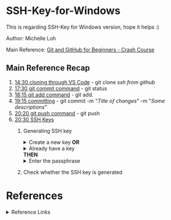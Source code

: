 # SSH-Key-for-Windows
This is regarding SSH-Key for Windows version, hope it helps :)

Author: Michelle Loh

Main Reference: [Git and GitHub for Beginners - Crash Course](https://www.youtube.com/watch?v=RGOj5yH7evk&list=RDCMUC8butISFwT-Wl7EV0hUK0BQ&start_radio=1&t=829s)

## Main Reference Recap
1. [14:30 cloning through VS Code](https://www.youtube.com/watch?v=RGOj5yH7evk&list=RDCMUC8butISFwT-Wl7EV0hUK0BQ&index=1&t=870s) - git clone *ssh from github*
2. [17:30 git commit command](https://www.youtube.com/watch?v=RGOj5yH7evk&list=RDCMUC8butISFwT-Wl7EV0hUK0BQ&index=1&t=1050s)  - git status
3. [18:15 git add command](https://www.youtube.com/watch?v=RGOj5yH7evk&list=RDCMUC8butISFwT-Wl7EV0hUK0BQ&index=1&t=1095s)   - git add.
4. [19:15 committing](https://www.youtube.com/watch?v=RGOj5yH7evk&list=RDCMUC8butISFwT-Wl7EV0hUK0BQ&index=1&t=1155s)  - git commit -m "*Title of changes*" -m "*Some descriptions*"
5. [20:20 git push command](https://www.youtube.com/watch?v=RGOj5yH7evk&list=RDCMUC8butISFwT-Wl7EV0hUK0BQ&index=1&t=1220s)  - git push
6. [20:30 SSH Keys](https://www.youtube.com/watch?v=RGOj5yH7evk&list=RDCMUC8butISFwT-Wl7EV0hUK0BQ&index=1&t=1230s)
    1. Generating SSH key</br>
        <details>
        <summary>Create a new key <strong>OR</strong></summary>
    
          `ssh-keygen -t rsa -b 4096 -C "your_email@.com` and Enter the key name
        </details>
        <details>
        <summary>Already have a key</summary>
    
            `ssh-keygen -t rsa -b 4096 -C "your_email@.com"" and Choose whether to overwrite the key
        </details>
        <strong>THEN</strong>
        <details>
        <summary>Enter the passphrase</summary>
            
        ```
            Enter passphrase (empty for no passphrase): [Type a passphrase]
            Enter same passphrase again: [Type passphrase again]
        ```
        </details>
     2. Check whether the SSH key is generated


# References
<details>
    <summary>Reference Links</summary>
1. <a href="https://www.jcchouinard.com/learn-git-and-github/">Learn Git and Git Hub</a><br>
2. <a href="https://www.youtube.com/watch?v=ZeWx0XNUZWE">Setup Username and Email with Git and GitHub in Visual Studio Code on Windows</a><br>
3. <a href="https://docs.github.com/en/github/authenticating-to-github/connecting-to-github-with-ssh">Connecting to GitHub with SSH</a><br>
    <ol>
        <ol>
        <li><a href="https://docs.github.com/en/github/authenticating-to-github/checking-for-existing-ssh-keysd">Checking for existing SSH keys</a></li>
        <li><a href="https://docs.github.com/en/github/authenticating-to-github/generating-a-new-ssh-key-and-adding-it-to-the-ssh-agent">Generating a new SSH key and adding it to the ssh-agent</a></li>
        <li><a href = "https://docs.github.com/en/github/authenticating-to-github/adding-a-new-ssh-key-to-your-github-account">Adding a new SSH key to your GitHub account</a></li>
        <li><a href = "https://docs.github.com/en/github/authenticating-to-github/testing-your-ssh-connection">Testing your SSH connection</a></li>
        <li><a href = "https://docs.github.com/en/github/authenticating-to-github/working-with-ssh-key-passphrases">Working with SSH key passphrases</a></li>
        <li><a href = "https://docs.github.com/en/github/authenticating-to-github/working-with-ssh-key-passphrases#auto-launching-ssh-agent-on-git-for-windows">Auto-launching ssh-agent on Git for Windows</a></li>
        <li><a href = "https://docs.github.com/en/github/authenticating-to-github/error-permission-denied-publickey">Error: Permission denied (publickey)</a></li>
            </ol>
        </ol>
4. <a href= "https://stackoverflow.com/questions/60984908/how-can-i-delete-all-ssh-keys-from-my-mac">How can I delete all SSH keys from my Mac</a><br>
5. <a href= "https://stackoverflow.com/questions/18880024/start-ssh-agent-on-login">Start ssh-agent on login</a>
</details>

